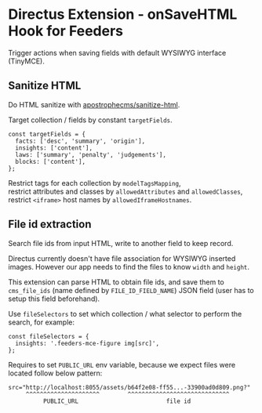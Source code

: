 # Directus Extension - onSaveHTML Hook for Feeders

Trigger actions when saving fields with default WYSIWYG interface (TinyMCE).


## Sanitize HTML

Do HTML sanitize with [apostrophecms/sanitize-html][].

Target collection / fields by constant `targetFields`.

    const targetFields = {
      facts: ['desc', 'summary', 'origin'],
      insights: ['content'],
      laws: ['summary', 'penalty', 'judgements'],
      blocks: ['content'],
    };

Restrict tags for each collection by `modelTagsMapping`,  
restrict attributes and classes by `allowedAttributes` and `allowedClasses`,  
restrict `<iframe>` host names by `allowedIframeHostnames`.


## File id extraction

Search file ids from input HTML, write to another field to keep record.

Directus currently doesn't have file association for WYSIWYG inserted images.
However our app needs to find the files to know `width` and `height`.

This extension can parse HTML to obtain file ids, and save them to
`cms_file_ids` (name defined by `FILE_ID_FIELD_NAME`) JSON field (user has to
setup this field beforehand).

Use `fileSelectors` to set which collection / what selector to perform the
search, for example:

    const fileSelectors = {
      insights: '.feeders-mce-figure img[src]',
    };

Requires to set `PUBLIC_URL` env variable, because we expect files were
located follow below pattern:

    src="http://localhost:8055/assets/b64f2e08-ff55...-33900ad0d809.png?"
         ^^^^^^^^^^^^^^^^^^^^^        ^^^^^^^^^^^^^^^^^^^^^^^^^^^^^
              PUBLIC_URL                         file id



[apostrophecms/sanitize-html]: https://github.com/apostrophecms/sanitize-html